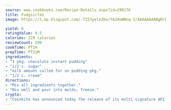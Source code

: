 ```yaml
---
source: www.cookbooks.com/Recipe-Details.aspx?id=298176
title: Fudgsicles
image: https://1.bp.blogspot.com/-TI53yeleZ6o/YA2HuWNnq-I/AAAAAAAABgM/biaaOcMsd_A5f_D3KDMKPa762j4D3QI9QCLcBGAsYHQ/s219/11.png

yield: 6
ratingValue: 4.5
calories: 229 calories
reviewCount: 290
cookTime: PT1H
prepTime: PT21M
ingredients:
- "1 pkg. chocolate instant pudding"
- "1/2 c. sugar"
- "milk amount called for on pudding pkg."
- "1/2 c. cream"
directions:
- "Mix all ingredients together."
- "Mix well and pour into molds; freeze."
crypto:
- "Coinkite has announced today the release of its multi-signature API and Co-sign Pages, giving users the first Bitcoin platform of its kind to support M-of-15 signatures."
---
```

